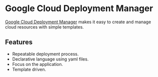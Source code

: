 # Google Cloud Deployment Manager

[Google Cloud Deployment Manager]() makes it easy to create and manage cloud resources with simple templates.

## Features

* Repeatable deployment process.
* Declarative language using yaml files.
* Focus on the application.
* Template driven.
